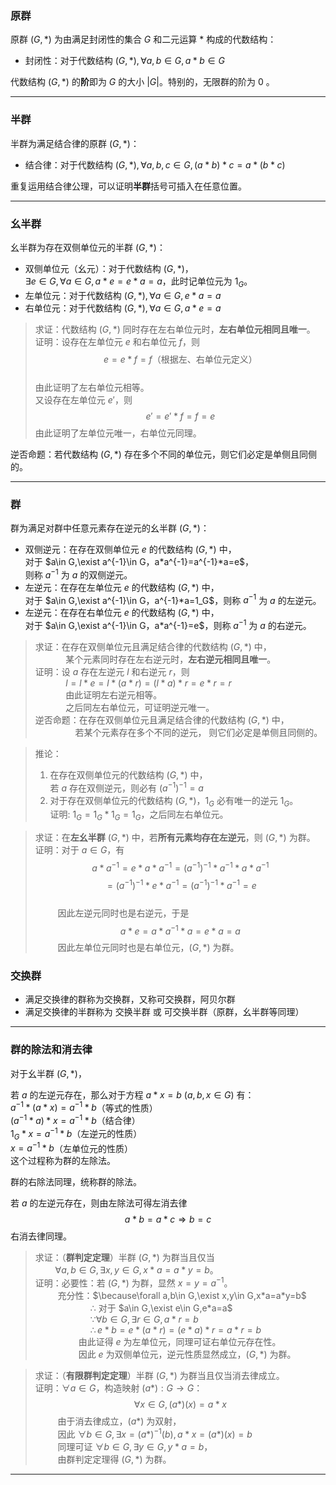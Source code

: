 ### 原群
原群 $(G,*)$ 为由满足封闭性的集合 $G$ 和二元运算 $*$ 构成的代数结构：
- 封闭性：对于代数结构 $(G,*),\forall a,b\in G,a*b\in G$  
 
代数结构 $(G,*)$ 的**阶**即为 $G$ 的大小 $|G|$。特别的，无限群的阶为 $0$ 。

----------------------------
### 半群
半群为满足结合律的原群 $(G,*)$：
- 结合律：对于代数结构 $(G,*),\forall a,b,c\in G,(a*b)*c=a*(b*c)$    

重复运用结合律公理，可以证明**半群**括号可插入在任意位置。

-------------------------------------
### 幺半群
幺半群为存在双侧单位元的半群 $(G,*)$：
- 双侧单位元（幺元）：对于代数结构 $(G,*)$，  
  $\exists e\in G,\forall a\in G,a*e=e*a=a$，此时记单位元为 $1_G$。  
- 左单位元：对于代数结构 $(G,*),\forall a\in G,e*a=a$ 
- 右单位元：对于代数结构 $(G,*),\forall a\in G,a*e=a$

> 求证：代数结构 $(G,*)$ 同时存在左右单位元时，**左右单位元相同且唯一**。  
证明：设存在左单位元 $e$ 和右单位元 $f$，则  
> $$e=e*f=f\text{（根据左、右单位元定义）}$$  
> 由此证明了左右单位元相等。  
> 又设存在左单位元 $e'$，则 
> $$e'=e'*f=f=e$$
> 由此证明了左单位元唯一，右单位元同理。 
 
逆否命题：若代数结构 $(G,*)$ 存在多个不同的单位元，则它们必定是单侧且同侧的。

-----------------------------------------
### 群
群为满足对群中任意元素存在逆元的幺半群 $(G,*)$：
- 双侧逆元：在存在双侧单位元 $e$ 的代数结构 $(G,*)$ 中，  
  对于 $a\in G,\exist a^{-1}\in G，a*a^{-1}=a^{-1}*a=e$，  
  则称 $a^{-1}$ 为 $a$ 的双侧逆元。
- 左逆元：在存在左单位元 $e$ 的代数结构 $(G,*)$ 中，  
  对于 $a\in G,\exist a^{-1}\in G，a^{-1}*a=1_G$，则称 $a^{-1}$ 为 $a$ 的左逆元。
- 左逆元：在存在右单位元 $e$ 的代数结构 $(G,*)$ 中，  
  对于 $a\in G,\exist a^{-1}\in G，a*a^{-1}=e$，则称 $a^{-1}$ 为 $a$ 的右逆元。

> 求证：在存在双侧单位元且满足结合律的代数结构 $(G,*)$ 中，  
$\qquad\quad$某个元素同时存在左右逆元时，**左右逆元相同且唯一**。  
证明：设 $a$ 存在左逆元 $l$ 和右逆元 $r$，则  
$\qquad\quad l=l*e=l*(a*r)=(l*a)*r=e*r=r$  
$\qquad\quad$由此证明左右逆元相等。  
$\qquad\quad$之后同左右单位元，可证明逆元唯一。    
逆否命题：在存在双侧单位元且满足结合律的代数结构 $(G,*)$ 中，  
$\qquad\qquad$若某个元素存在多个不同的逆元， 则它们必定是单侧且同侧的。 
 
> 推论：
> 1. 在存在双侧单位元的代数结构 $(G,*)$ 中，  
  若 $a$ 存在双侧逆元，则必有 $(a^{-1})^{-1}=a$
> 1. 对于存在双侧单位元的代数结构 $(G,*)$，$1_G$ 必有唯一的逆元 $1_G$。  
   证明: $1_G=1_G*1_G=1_G$，之后同左右单位元。 

> 求证：在**左幺半群** $(G,*)$ 中，若**所有元素均存在左逆元**，则 $(G,*)$ 为群。  
> 证明：对于 $a\in G$，有  
> $$a*a^{-1}=e*a*a^{-1}=(a^{-1})^{-1}*a^{-1}*a*a^{-1}$$
> $$=(a^{-1})^{-1}*e*a^{-1}=(a^{-1})^{-1}*a^{-1}=e$$  
> $\qquad$ 因此左逆元同时也是右逆元，于是
> $$a*e=a*a^{-1}*a=e*a=a$$
> $\qquad$ 因此左单位元同时也是右单位元，$(G,*)$ 为群。
### 交换群
- 满足交换律的群称为交换群，又称可交换群，阿贝尔群
- 满足交换律的半群称为 交换半群 或 可交换半群（原群，幺半群等同理）
--------------

### 群的除法和消去律
对于幺半群 $(G,*)$，
  
  若 $a$ 的左逆元存在，那么对于方程 $a*x=b\ (a,b,x\in G)$ 有：  
  $a^{-1}*(a*x)=a^{-1}*b$（等式的性质）  
  $(a^{-1}*a)*x=a^{-1}*b$（结合律）   
  $1_G*x=a^{-1}*b$（左逆元的性质）  
  $x=a^{-1}*b$（左单位元的性质）  
  这个过程称为群的左除法。


群的右除法同理，统称群的除法。

若 $a$ 的左逆元存在，则由左除法可得左消去律
$$a*b=a*c\Rightarrow b=c$$
右消去律同理。

> 求证：（**群判定定理**）半群 $(G,*)$ 为群当且仅当  
> $\qquad\forall a,b\in G,\exists x,y\in G,x*a=a*y=b$。  
> 证明：必要性：若 $(G,*)$ 为群，显然 $x=y=a^{-1}$。  
> $\qquad$ 充分性：$\because\forall a,b\in G,\exist x,y\in G,x*a=a*y=b$  
> $\qquad\qquad\quad\ \ \therefore$ 对于 $a\in G,\exist e\in G,e*a=a$  
> $\qquad\qquad\quad\ \ \because\forall b\in G,\exists r\in G,a*r=b$  
> $\qquad\qquad\quad\ \ \therefore e*b=e*(a*r)=(e*a)*r=a*r=b$  
> $\quad\qquad\quad$ 由此证得 $e$ 为左单位元，同理可证右单位元存在性。  
> $\quad\qquad\quad$ 因此 $e$ 为双侧单位元，逆元性质显然成立，$(G,*)$ 为群。

> 求证：（**有限群判定定理**）半群 $(G,*)$ 为群当且仅当消去律成立。  
> 证明：$\forall a\in G$，构造映射 $(a*):G\rightarrow G$：
> $$\forall x\in G,(a*)(x)=a*x$$
> $\qquad$ 由于消去律成立，$(a*)$ 为双射，  
> $\qquad$ 因此 $\forall b\in G,\exists x=(a*)^{-1}(b),a*x=(a*)(x)=b$  
> $\qquad$ 同理可证 $\forall b\in G,\exists y\in G,y*a=b$，  
> $\qquad$ 由群判定定理得 $(G,*)$ 为群。
-------------------------------------

